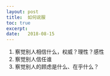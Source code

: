 ```yaml
---
layout: post
title:  如何说服
toc: true 
excerpt: 
date:   2018-08-15
---
```


1. 察觉别人相信什么，权威？理性？感性
2. 察觉别人信任谁
2. 察觉别人的顾虑是什么、在乎什么？



